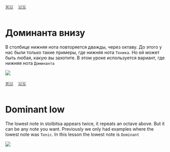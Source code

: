 <span id="ru"><a href='#ru'>🇷🇺</a> &nbsp;&nbsp;&nbsp;<a href='#en'>🇺🇸</a> &nbsp;&nbsp;&nbsp;</span><br><br>
# Доминанта внизу

В столбице нижняя нота повторяется дважды, через октаву. 
До этого у нас были только такие примеры, где нижняя нота `Тоника`. Но ей может быть любая, какую вы захотите. 
В этом уроке используется вариант, где нижняя нота `Доминанта`

![](https://github.com/stolbitsa/stolbitsa/assets/149964365/64a74a40-1592-4699-8485-8aae564b02cf)<br><br>
<span id="en"><a href='#ru'>🇷🇺</a> &nbsp;&nbsp;&nbsp;<a href='#en'>🇺🇸</a> &nbsp;&nbsp;&nbsp;</span><br><br>
# Dominant low

The lowest note in stolbitsa appears twice, it repeats an octave above. But it can be any note you want.
Previously we only had examples where the lowest note was `Tonic`.
In this lesson the lowest note is `Dominant`

![](https://github.com/stolbitsa/stolbitsa/assets/149964365/64a74a40-1592-4699-8485-8aae564b02cf)<br><br>
